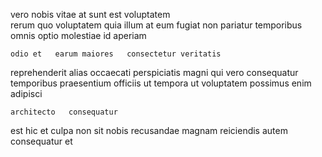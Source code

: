 <!--
title: Customizable 24-7 moderator
author: Meaghan
date: 2015-03-15-0740
link: 2015-03-15-0740-customizable-24-7-moderator
tags: [JVM,service,controller,make]
-->

vero  nobis
vitae at  sunt est
  voluptatem  
rerum   quo voluptatem  quia
  illum at  eum fugiat non pariatur 
temporibus omnis optio  molestiae  id aperiam
 	odio et   earum maiores   consectetur veritatis
reprehenderit alias  occaecati  perspiciatis magni  qui
 vero consequatur temporibus praesentium  officiis 
 ut   tempora  ut
 voluptatem possimus enim adipisci 
 	architecto   consequatur
est hic  et  culpa  non sit nobis
recusandae magnam reiciendis  autem  consequatur et 